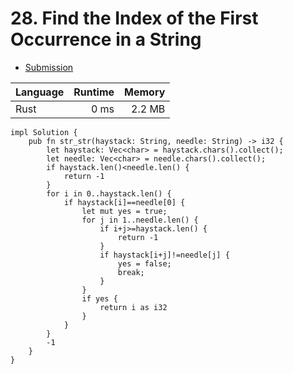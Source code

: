 # 28. Find the Index of the First Occurrence in a String
- [Submission](https://leetcode.com/submissions/detail/1023919801/)

| Language | Runtime | Memory |
| :-       |       -:|      -:|
| Rust | 0 ms | 2.2 MB |
```
impl Solution {
    pub fn str_str(haystack: String, needle: String) -> i32 {
        let haystack: Vec<char> = haystack.chars().collect();
        let needle: Vec<char> = needle.chars().collect();
        if haystack.len()<needle.len() {
            return -1
        }
        for i in 0..haystack.len() {
            if haystack[i]==needle[0] {
                let mut yes = true;
                for j in 1..needle.len() {
                    if i+j>=haystack.len() {
                        return -1
                    }
                    if haystack[i+j]!=needle[j] {
                        yes = false;
                        break;
                    }
                }
                if yes {
                    return i as i32
                }
            }
        }
        -1
    }
}
```
